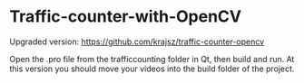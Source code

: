 # Traffic-counter-with-OpenCV

Upgraded version: https://github.com/krajsz/traffic-counter-opencv

Open the .pro file from the trafficcounting folder in Qt, then build and run. At this version you should move your videos into the build folder of the project.
